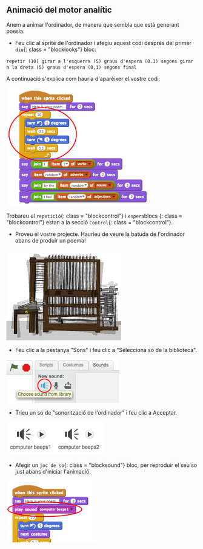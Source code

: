 ## Animació del motor analític

Anem a animar l'ordinador, de manera que sembla que està generant poesia.

+ Feu clic al sprite de l'ordinador i afegiu aquest codi després del primer `diu`{: class = "blocklooks"} bloc:

```blocks
repetir (10) girar a l'esquerra (5) graus d'espera (0.1) segons girar a la dreta (5) graus d'espera (0,1) segons final
```

A continuació s'explica com hauria d'aparèixer el vostre codi:

![captura de pantalla](images/poetry-animate.png)

Trobareu el `repetició`{: class = "blockcontrol"} i `espera`blocs {: class = "blockcontrol"} estan a la secció `Control`{: class = "blockcontrol"}.

+ Proveu el vostre projecte. Hauríeu de veure la batuda de l'ordinador abans de produir un poema!

![captura de pantalla](images/poetry-animate-test.png)

+ Feu clic a la pestanya "Sons" i feu clic a "Selecciona so de la biblioteca".

![captura de pantalla](images/poetry-sound.png)

+ Trieu un so de "sonorització de l'ordinador" i feu clic a Acceptar.

![captura de pantalla](images/poetry-beeps.png)

+ Afegir un `joc de so`{: class = "blocksound"} bloc, per reproduir el seu so just abans d'iniciar l'animació.

![captura de pantalla](images/poetry-play.png)